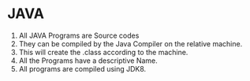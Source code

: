 # JAVA

1. All JAVA Programs are Source codes
2. They can be compiled by the Java Compiler on the relative machine.
3. This will create the .class according to the machine.
4. All the Programs have a descriptive Name.
5. All programs are compiled using JDK8.